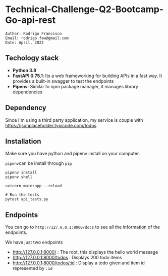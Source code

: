 # Technical-Challenge-Q2-Bootcamp-Go-api-rest

```shell
Author: Rodrigo Francisco
Email: rodrigo.faw@gmail.com
Date: April, 2022

```

## Techology stack

* **Python 3.8**
* **FastAPI 0.75.1**: Its a web frameworking for building APIs in a fast way. It provides a built-in swagger to test the endpoints
* **Pipenv**: Similar to npm package manager, it manages library dependencies

## Dependency

Since I'm using a third party application, my service is couple with https://jsonplaceholder.typicode.com/todos

## Installation

Make sure you have python and pipenv install on your computer.

`pipenv`can be install through `pip`

```shell
pipenv install
pipenv shell

uvicorn main:app --reload

# Run the tests
pytest api_tests.py
```

## Endpoints

You can go to `http://127.0.0.1:8000/docs` to see all the information of the endpoints.

We have just two endpoints

* http://127.0.0.1:8000/ : The root, this displays the hello world message
* http://127.0.0.1:8000/todos : Displays 200 todo items
* http://127.0.0.1:8000/todos/:id : Display a todo given and item id represented by `:id`
